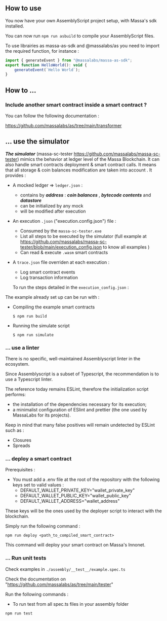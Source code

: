 ## How to use

You now have your own AssemblyScript project setup, with Massa's sdk installed.

You can now run `npm run asbuild` to compile your AssemblyScript files.

To use librairies as massa-as-sdk and @massalabs/as you need to import the required function, for instance :

```jsx
import { generateEvent } from "@massalabs/massa-as-sdk";
export function HelloWorld(): void {
    generateEvent(`Hello World`);
}
```

## How to …

### Include another smart contract inside a smart contract ?

You can follow the following documentation :

https://github.com/massalabs/as/tree/main/transformer

## ... use the simulator

**_The simulator_** (massa-sc-tester https://github.com/massalabs/massa-sc-tester) mimics the behavior at ledger level of the Massa Blockchain.
It can also handle smart contracts deployment & smart contract calls. It means that all storage & coin balances modification are taken into account
.
It provides :

-   A mocked ledger => `ledger.json` :

    -   contains by **_address_** : **_coin balances_** , **_bytecode contents_** and **_datastore_**
    -   can be initialized by any mock
    -   will be modified after execution

-   An execution `.json` ("execution.config.json") file :

    -   Consumed by the `massa-sc-tester.exe`
    -   List all steps to be executed by the simulator (full example at https://github.com/massalabs/massa-sc-tester/blob/main/execution_config.json to know all examples )
    -   Can read & execute `.wasm` smart contracts

-   A `trace.json` file overriden at each execution :

    -   Log smart contract events
    -   Log transaction information

    To run the steps detailed in the `execution_config.json` :

The example already set up can be run with :

-   Compiling the example smart contracts
    ```
    $ npm run build
    ```
-   Running the simulate script
    ```
    $ npm run simulate
    ```

### ... use a linter

There is no specific, well-maintained Assemblyscript linter in the ecosystem.

Since Assemblyscript is a subset of Typescript, the recommendation is to use a Typescript linter.

The reference today remains ESLint, therefore the initialization script performs:

-   the installation of the dependencies necessary for its execution;
-   a minimalist configuration of ESlint and prettier (the one used by MassaLabs for its projects).

Keep in mind that many false positives will remain undetected by ESLint such as :

-   Closures
-   Spreads

### ... deploy a smart contract

Prerequisites :

-   You must add a .env file at the root of the repository with the following keys set to valid values :
    -   DEFAULT_WALLET_PRIVATE_KEY="wallet_private_key"
    -   DEFAULT_WALLET_PUBLIC_KEY="wallet_public_key"
    -   DEFAULT_WALLET_ADDRESS="wallet_address"

These keys will be the ones used by the deployer script to interact with the blockchain.

Simply run the following command :

```shell
npm run deploy <path_to_compiled_smart_contract>
```

This command will deploy your smart contract on Massa's Innonet.

### ... Run unit tests

Check examples in `./assembly/__test__/example.spec.ts`

Check the documentation on "https://github.com/massalabs/as/tree/main/tester"

Run the following commands :

-   To run test from all spec.ts files in your assembly folder

```shell
npm run test
```
